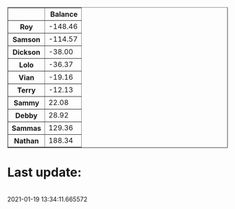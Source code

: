 <table border="1" class="dataframe">
  <thead>
    <tr style="text-align: right;">
      <th></th>
      <th>Balance</th>
    </tr>
  </thead>
  <tbody>
    <tr>
      <th>Roy</th>
      <td>-148.46</td>
    </tr>
    <tr>
      <th>Samson</th>
      <td>-114.57</td>
    </tr>
    <tr>
      <th>Dickson</th>
      <td>-38.00</td>
    </tr>
    <tr>
      <th>Lolo</th>
      <td>-36.37</td>
    </tr>
    <tr>
      <th>Vian</th>
      <td>-19.16</td>
    </tr>
    <tr>
      <th>Terry</th>
      <td>-12.13</td>
    </tr>
    <tr>
      <th>Sammy</th>
      <td>22.08</td>
    </tr>
    <tr>
      <th>Debby</th>
      <td>28.92</td>
    </tr>
    <tr>
      <th>Sammas</th>
      <td>129.36</td>
    </tr>
    <tr>
      <th>Nathan</th>
      <td>188.34</td>
    </tr>
  </tbody>
</table><H1>Last update:</h1><br>2021-01-19 13:34:11.665572